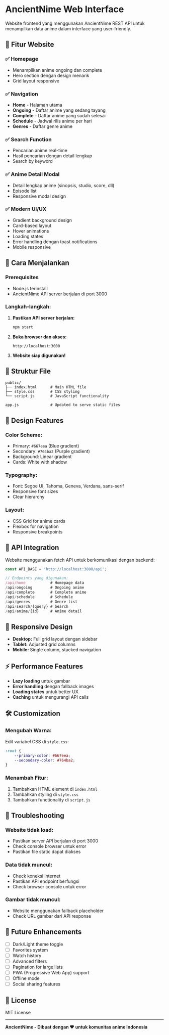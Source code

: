 # AncientNime Web Interface

Website frontend yang menggunakan AncientNime REST API untuk menampilkan data anime dalam interface yang user-friendly.

## 🌟 Fitur Website

### ✅ **Homepage**
- Menampilkan anime ongoing dan complete
- Hero section dengan design menarik
- Grid layout responsive

### ✅ **Navigation**
- **Home** - Halaman utama
- **Ongoing** - Daftar anime yang sedang tayang
- **Complete** - Daftar anime yang sudah selesai
- **Schedule** - Jadwal rilis anime per hari
- **Genres** - Daftar genre anime

### ✅ **Search Function**
- Pencarian anime real-time
- Hasil pencarian dengan detail lengkap
- Search by keyword

### ✅ **Anime Detail Modal**
- Detail lengkap anime (sinopsis, studio, score, dll)
- Episode list
- Responsive modal design

### ✅ **Modern UI/UX**
- Gradient background design
- Card-based layout
- Hover animations
- Loading states
- Error handling dengan toast notifications
- Mobile responsive

## 🚀 Cara Menjalankan

### Prerequisites
- Node.js terinstall
- AncientNime API server berjalan di port 3000

### Langkah-langkah:

1. **Pastikan API server berjalan:**
   ```bash
   npm start
   ```

2. **Buka browser dan akses:**
   ```
   http://localhost:3000
   ```

3. **Website siap digunakan!**

## 📁 Struktur File

```
public/
├── index.html      # Main HTML file
├── style.css       # CSS styling
└── script.js       # JavaScript functionality

app.js              # Updated to serve static files
```

## 🎨 Design Features

### **Color Scheme:**
- Primary: `#667eea` (Blue gradient)
- Secondary: `#764ba2` (Purple gradient)
- Background: Linear gradient
- Cards: White with shadow

### **Typography:**
- Font: Segoe UI, Tahoma, Geneva, Verdana, sans-serif
- Responsive font sizes
- Clear hierarchy

### **Layout:**
- CSS Grid for anime cards
- Flexbox for navigation
- Responsive breakpoints

## 🔧 API Integration

Website menggunakan fetch API untuk berkomunikasi dengan backend:

```javascript
const API_BASE = 'http://localhost:3000/api';

// Endpoints yang digunakan:
/api/home           # Homepage data
/api/ongoing        # Ongoing anime
/api/complete       # Complete anime
/api/schedule       # Schedule
/api/genres         # Genre list
/api/search/{query} # Search
/api/anime/{id}     # Anime detail
```

## 📱 Responsive Design

- **Desktop:** Full grid layout dengan sidebar
- **Tablet:** Adjusted grid columns
- **Mobile:** Single column, stacked navigation

## ⚡ Performance Features

- **Lazy loading** untuk gambar
- **Error handling** dengan fallback images
- **Loading states** untuk better UX
- **Caching** untuk mengurangi API calls

## 🛠 Customization

### Mengubah Warna:
Edit variabel CSS di `style.css`:
```css
:root {
    --primary-color: #667eea;
    --secondary-color: #764ba2;
}
```

### Menambah Fitur:
1. Tambahkan HTML element di `index.html`
2. Tambahkan styling di `style.css`
3. Tambahkan functionality di `script.js`

## 🐛 Troubleshooting

### Website tidak load:
- Pastikan server API berjalan di port 3000
- Check console browser untuk error
- Pastikan file static dapat diakses

### Data tidak muncul:
- Check koneksi internet
- Pastikan API endpoint berfungsi
- Check browser console untuk error

### Gambar tidak muncul:
- Website menggunakan fallback placeholder
- Check URL gambar dari API response

## 🔮 Future Enhancements

- [ ] Dark/Light theme toggle
- [ ] Favorites system
- [ ] Watch history
- [ ] Advanced filters
- [ ] Pagination for large lists
- [ ] PWA (Progressive Web App) support
- [ ] Offline mode
- [ ] Social sharing features

## 📄 License

MIT License

---

**AncientNime - Dibuat dengan ❤️ untuk komunitas anime Indonesia**
